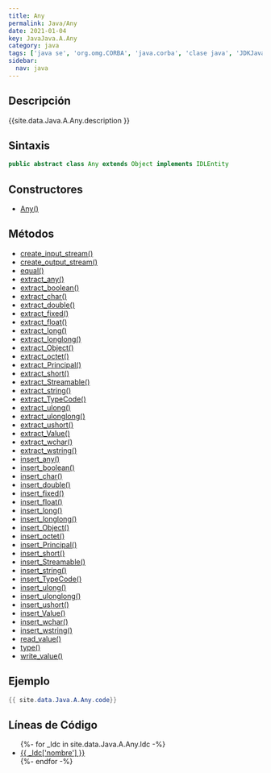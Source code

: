 ```yaml
---
title: Any
permalink: Java/Any
date: 2021-01-04
key: JavaJava.A.Any
category: java
tags: ['java se', 'org.omg.CORBA', 'java.corba', 'clase java', 'JDKJava 1.2']
sidebar: 
  nav: java
---
```


## Descripción
{{site.data.Java.A.Any.description }}

## Sintaxis
~~~java
public abstract class Any extends Object implements IDLEntity
~~~

## Constructores
* [Any()](/Java/Any/Any/)

## Métodos
* [create_input_stream()](/Java/Any/create_input_stream)
* [create_output_stream()](/Java/Any/create_output_stream)
* [equal()](/Java/Any/equal)
* [extract_any()](/Java/Any/extract_any)
* [extract_boolean()](/Java/Any/extract_boolean)
* [extract_char()](/Java/Any/extract_char)
* [extract_double()](/Java/Any/extract_double)
* [extract_fixed()](/Java/Any/extract_fixed)
* [extract_float()](/Java/Any/extract_float)
* [extract_long()](/Java/Any/extract_long)
* [extract_longlong()](/Java/Any/extract_longlong)
* [extract_Object()](/Java/Any/extract_Object)
* [extract_octet()](/Java/Any/extract_octet)
* [extract_Principal()](/Java/Any/extract_Principal)
* [extract_short()](/Java/Any/extract_short)
* [extract_Streamable()](/Java/Any/extract_Streamable)
* [extract_string()](/Java/Any/extract_string)
* [extract_TypeCode()](/Java/Any/extract_TypeCode)
* [extract_ulong()](/Java/Any/extract_ulong)
* [extract_ulonglong()](/Java/Any/extract_ulonglong)
* [extract_ushort()](/Java/Any/extract_ushort)
* [extract_Value()](/Java/Any/extract_Value)
* [extract_wchar()](/Java/Any/extract_wchar)
* [extract_wstring()](/Java/Any/extract_wstring)
* [insert_any()](/Java/Any/insert_any)
* [insert_boolean()](/Java/Any/insert_boolean)
* [insert_char()](/Java/Any/insert_char)
* [insert_double()](/Java/Any/insert_double)
* [insert_fixed()](/Java/Any/insert_fixed)
* [insert_float()](/Java/Any/insert_float)
* [insert_long()](/Java/Any/insert_long)
* [insert_longlong()](/Java/Any/insert_longlong)
* [insert_Object()](/Java/Any/insert_Object)
* [insert_octet()](/Java/Any/insert_octet)
* [insert_Principal()](/Java/Any/insert_Principal)
* [insert_short()](/Java/Any/insert_short)
* [insert_Streamable()](/Java/Any/insert_Streamable)
* [insert_string()](/Java/Any/insert_string)
* [insert_TypeCode()](/Java/Any/insert_TypeCode)
* [insert_ulong()](/Java/Any/insert_ulong)
* [insert_ulonglong()](/Java/Any/insert_ulonglong)
* [insert_ushort()](/Java/Any/insert_ushort)
* [insert_Value()](/Java/Any/insert_Value)
* [insert_wchar()](/Java/Any/insert_wchar)
* [insert_wstring()](/Java/Any/insert_wstring)
* [read_value()](/Java/Any/read_value)
* [type()](/Java/Any/type)
* [write_value()](/Java/Any/write_value)

## Ejemplo
~~~java
{{ site.data.Java.A.Any.code}}
~~~

## Líneas de Código
<ul>
{%- for _ldc in site.data.Java.A.Any.ldc -%}
   <li>
       <a href="{{_ldc['url'] }}">{{ _ldc['nombre'] }}</a>
   </li>
{%- endfor -%}
</ul>
